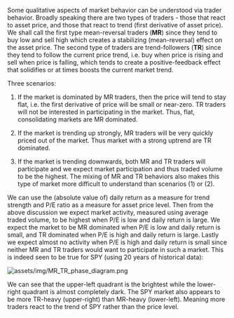 Some qualitative aspects of market behavior can be understood via trader behavior. Broadly speaking there are two types of traders - those that react to asset price, and those that react to trend (first derivative of asset price). We shall call the first type mean-reversal traders (**MR**) since they tend to buy low and sell high which creates a stabilizing (mean-reversal) effect on the asset price. The second type of traders are trend-followers (**TR**) since they tend to follow the current price trend, i.e. buy when price is rising and sell when price is falling, which tends to create a positive-feedback effect that solidifies or at times boosts the current market trend.

Three scenarios:
 1. If the market is dominated by MR traders, then the price will tend to stay flat, i.e. the first derivative of price will be small or near-zero. TR traders will not be interested in participating in the market. Thus, flat, consolidating markets are MR dominated.
 
 2. If the market is trending up strongly, MR traders will be very quickly priced out of the market. Thus market with a strong uptrend are TR dominated.
 
 3. If the market is trending downwards, both MR and TR traders will participate and we expect market participation and thus traded volume to be the highest. The mixing of MR and TR behaviors also makes this type of market more difficult to understand than scenarios (1) or (2).
 
We can use the (absolute value of) daily return as a measure for trend strength and P/E ratio as a measure for asset price level. Then from the above discussion we expect market activity, measured using average traded volume, to be highest when P/E is low and daily return is large. We expect the market to be MR dominated when P/E is low and daily return is small, and TR dominated when P/E is high and daily return is large. Lastly we expect almost no activity when P/E is high and daily return is small since neither MR and TR traders would want to participate in such a market. This is indeed seen to be true for SPY (using 20 years of historical data):

![assets/img/MR_TR_phase_diagram.png]({{site.baseurl}}/assets/img/MR_TR_phase_diagram.png)

We can see that the upper-left quadrant is the brightest while the lower-right quadrant is almost completely dark. The SPY market also appears to be more TR-heavy (upper-right) than MR-heavy (lower-left). Meaning more traders react to the trend of SPY rather than the price level.
